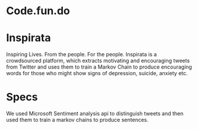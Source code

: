 # Code.fun.do

# Inspirata
Inspiring Lives.
From the people. For the people.
Inspirata is a crowdsourced platform, which extracts motivating and encouraging tweets from Twitter and uses them to train a Markov Chain to produce encouraging words for those who might show signs of depression, suicide, anxiety etc.

# Specs
We used Microsoft Sentiment analysis api to distinguish tweets and then used them to train a markov chains to produce sentences.
